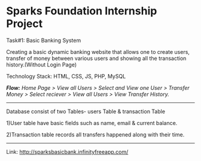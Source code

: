 <strong><h1>Sparks Foundation Internship Project</h1></strong>

Task#1: Basic Banking System

Creating a basic dynamic banking website that allows one to create users, transfer of money between various users and showing all the transaction history.(Without Login Page)


Technology Stack: HTML, CSS, JS, PHP, MySQL


<em><strong>Flow:</strong> Home Page > View all Users > Select and View one User > Transfer Money > Select reciever > View all Users > View Transfer History.</em>

<hr>
Database consist of two Tables- users Table & transaction Table

1)User table have basic fields such as name, email & current balance.

2)Transaction table records all transfers happened along with their time.
<hr>

Link: <a href=" sparksbasicbank.infinityfreeapp.com">http://sparksbasicbank.infinityfreeapp.com/</a>
